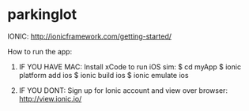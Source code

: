 # parkinglot

IONIC: http://ionicframework.com/getting-started/

How to run the app:
1. IF YOU HAVE MAC: Install xCode to run iOS sim:
$ cd myApp
$ ionic platform add ios
$ ionic build ios
$ ionic emulate ios

2. IF YOU DONT: Sign up for Ionic account and view over browser:
http://view.ionic.io/
